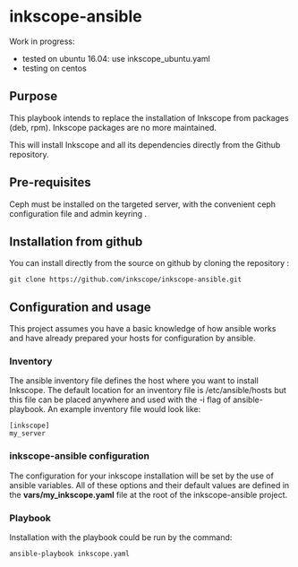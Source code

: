 # inkscope-ansible


Work in progress:
- tested on ubuntu 16.04: use inkscope_ubuntu.yaml
- testing on centos


## Purpose

This playbook intends to replace the  installation of Inkscope from packages (deb, rpm). Inkscope packages are no more maintained.

This will install Inkscope and all its dependencies directly from the Github repository.


## Pre-requisites

Ceph must be installed on the targeted server, with the convenient ceph configuration file and admin keyring .


## Installation from github

You can install directly from the source on github by cloning the repository :

    git clone https://github.com/inkscope/inkscope-ansible.git


## Configuration and usage

This project assumes you have a basic knowledge of how ansible works and have already prepared your hosts for configuration by ansible.

### Inventory

The ansible inventory file defines the host where you want to install Inkscope. The default location for an inventory file is /etc/ansible/hosts but this file can be placed anywhere and used with the -i flag of ansible-playbook.
An example inventory file would look like:

    [inkscope]
    my_server

### inkscope-ansible configuration

The configuration for your inkscope installation will be set by the use of ansible variables.
All of these options and their default values are defined in the **vars/my_inkscope.yaml** file at the root of the inkscope-ansible project.

### Playbook

Installation with the playbook could be run by the command:

    ansible-playbook inkscope.yaml


